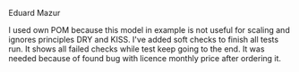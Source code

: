 Eduard Mazur

I used own POM because this model in example is not useful for scaling and ignores
principles DRY and KISS. I've added soft checks to finish all tests run.
It shows all failed checks while test keep going to the end. 
It was needed because of found bug with licence monthly price after ordering it. 